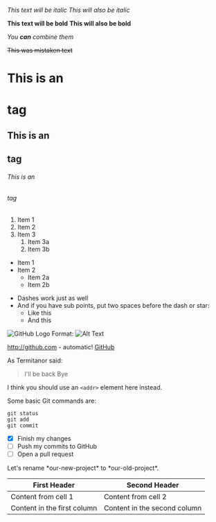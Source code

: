 <!-- text fomating -->
*This text will be italic*
_This will also be italic_

**This text will be bold**
__This will also be bold__

_You **can** combine them_

~~This was mistaken text~~


<!-- headers -->
# This is an <h1> tag
## This is an <h2> tag
###### This is an <h6> tag


<!-- numered lists -->
1. Item 1
1. Item 2
1. Item 3
   1. Item 3a
   1. Item 3b

<!-- bullet points -->
* Item 1
* Item 2
  * Item 2a
  * Item 2b

<!-- dashes lists -->
- Dashes work just as well
- And if you have sub points, put two spaces before the dash or star:
  - Like this
  - And this

<!-- images -->
![GitHub Logo](/images/logo.png)
Format: ![Alt Text](url)

<!-- links -->
http://github.com - automatic!
[GitHub](http://github.com)

<!-- blockquotes -->

As Termitanor said:

> I'll be back
> Bye

<!-- inline code -->
I think you should use an
`<addr>` element here instead.

Some basic Git commands are:
```
git status
git add
git commit
```

<!-- task lists -->
- [x] Finish my changes
- [ ] Push my commits to GitHub
- [ ] Open a pull request

<!-- You can tell GitHub to ignore (or escape) Markdown formatting by using \ before the Markdown character. -->
Let's rename \*our-new-project\* to \*our-old-project\*.

<!-- tables -->
First Header | Second Header
------------ | -------------
Content from cell 1 | Content from cell 2
Content in the first column | Content in the second column